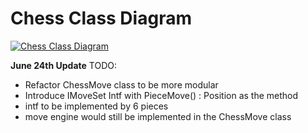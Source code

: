 # Chess Class Diagram

[![Chess Class Diagram](https://mermaid.ink/img/pako:eNqVV21P4zgQ_itWVivBXVvRskCpEBLQqEQF2t0WIZ0indzELT4Su7ITFpaF335-TZy2Kd1-aTLzzHhm_MzYefMiGiOv50UJ5LyP4YLBNCRfvwLgv2SIcExJSMYYRQiEXjv0zppN9Q_GlOPM0Z79bjbBEJMF6GnTmFdUY_iT1Kh-UPpUo_qeI1Rndon5I13WKIcELx6zdaUKvtk810lcPSLOb-kzColKOkiXCUoRyaBMDdA5CMYJfEWsBW7hK5ghMM9Z9ogYQC9LSGIU1xqmwitHmVxYZC7XmKAMtFq_z0Fg33qlncDpkHdByoLtgtMV2gWp6rxTkGKHd8GpqlxCjhJMEIjRHOZJBujsPxRlIVF1v6SQxcaJfu4B7LhQoAFMkcbIp4mob84F7p6jdYTeqiuaUFYLYTSlGZrSAnCdp5BoSxOLeanmU_pRzKGyDTqt1mFHtoJklklZVkOaAJ8sRObGUEqdcqnl8SfeV_hZ-lnpw5Jd9aAKtephFb7Uwxz61YNcRm0JrKSTKaCqgk-ewQARxKAeMSv1-UtVX5g7m7cZVBRREUwuoQYdKLBvIQHi1ywY6KKVJjU7eoNnDLJXC9G7ohBLFcAN5rIJ-jiSMUvkhx0eDjE_rI3kDN9iI1Ufilkf1ibKGROBTHMmR2Jg81a6hdsdZato7d8DlI2LIPf2dwxSml2Vawq7yprKqwzw4hniBM4SJGuyp-esym8f6CzMUWHdivpFT2WMwu9awIIPDsBpfa7-9sGM0sRgdUwPOEkuUUCU870qQLSIbnwRhBtfw5kHGWQLk0_F-BY-bcgrKEj7bilVBmk4dXbmkzw1HD4_18LR3WAU3A30y-XNxdXw34fgTr8-XAdTv3ydTC9u_NuLqe8sUsS7bY3v975vfPwYjYZmrWByPRrr5-FdMLieum7Lvd_mWAXohO540P1TGAckQ2wOI2RNJVkUZIJ_IbE9mLi1M7zabn4f9K2h5YgUCQHAsd2z0qUetFtcCvs-4hkmUPPCsFQcVoVws1dhuMWt4olizL5zSXqvTB63WKaBuaiLPBWK9AIiTGEixAotvD1THG-pprOIMxerq-hRdSeHZE_0EhPjt6IJ-pUYxDISK1ZwsX--GcXEtOPWqbFYsCxTMXH1jaKcU3oUtmz9nQk1YlictJViW5UB741Xm9YC3P1fc_AH_HBbqTyPTbJSMhHFS9ZZYdV9ms-2qH1xh-QckqyeVpUT3ixcyjbbVI57Y1PKNts4Z7-xsJLNePcaYAwKUU0m5ZXAGFxBniVGulaf4SZFuRtGVO0CBsmTy_PmHCeIW0lpLGlTdPrFTPQAjDLb6F8iuMxyhuSloTwvviwtTXp1ydkeiExafUpQxYc6d42yOCIddcA3HnOB6rB4b637VMGLCqxQppCvEaNSsxUKvIXks1UlcVeGjz2Di4tKGX0TWY5vUKqbRtW4mrrQ-1X7T0rjNTxxuKUQx-LbV0UZeuK7LkWh1xOPMWRPoadxMM_o5JVEXm8OE44aXr6MYYbMt3IhFZ-D_1Aq3jOW61ev9-a9eL3mt063ddA9PW63T7rt4-7hacN7FWLx2Oq2T49O2u3D49ODTqf73vB-KRftVqd70jnpHB4dd4-PDg4PvjU8FOOMslvztS7_3v8Hl7pKAQ?type=png)](https://mermaid.live/edit#pako:eNqVV21P4zgQ_itWVivBXVvRskCpEBLQqEQF2t0WIZ0indzELT4Su7ITFpaF335-TZy2Kd1-aTLzzHhm_MzYefMiGiOv50UJ5LyP4YLBNCRfvwLgv2SIcExJSMYYRQiEXjv0zppN9Q_GlOPM0Z79bjbBEJMF6GnTmFdUY_iT1Kh-UPpUo_qeI1Rndon5I13WKIcELx6zdaUKvtk810lcPSLOb-kzColKOkiXCUoRyaBMDdA5CMYJfEWsBW7hK5ghMM9Z9ogYQC9LSGIU1xqmwitHmVxYZC7XmKAMtFq_z0Fg33qlncDpkHdByoLtgtMV2gWp6rxTkGKHd8GpqlxCjhJMEIjRHOZJBujsPxRlIVF1v6SQxcaJfu4B7LhQoAFMkcbIp4mob84F7p6jdYTeqiuaUFYLYTSlGZrSAnCdp5BoSxOLeanmU_pRzKGyDTqt1mFHtoJklklZVkOaAJ8sRObGUEqdcqnl8SfeV_hZ-lnpw5Jd9aAKtephFb7Uwxz61YNcRm0JrKSTKaCqgk-ewQARxKAeMSv1-UtVX5g7m7cZVBRREUwuoQYdKLBvIQHi1ywY6KKVJjU7eoNnDLJXC9G7ohBLFcAN5rIJ-jiSMUvkhx0eDjE_rI3kDN9iI1Ufilkf1ibKGROBTHMmR2Jg81a6hdsdZato7d8DlI2LIPf2dwxSml2Vawq7yprKqwzw4hniBM4SJGuyp-esym8f6CzMUWHdivpFT2WMwu9awIIPDsBpfa7-9sGM0sRgdUwPOEkuUUCU870qQLSIbnwRhBtfw5kHGWQLk0_F-BY-bcgrKEj7bilVBmk4dXbmkzw1HD4_18LR3WAU3A30y-XNxdXw34fgTr8-XAdTv3ydTC9u_NuLqe8sUsS7bY3v975vfPwYjYZmrWByPRrr5-FdMLieum7Lvd_mWAXohO540P1TGAckQ2wOI2RNJVkUZIJ_IbE9mLi1M7zabn4f9K2h5YgUCQHAsd2z0qUetFtcCvs-4hkmUPPCsFQcVoVws1dhuMWt4olizL5zSXqvTB63WKaBuaiLPBWK9AIiTGEixAotvD1THG-pprOIMxerq-hRdSeHZE_0EhPjt6IJ-pUYxDISK1ZwsX--GcXEtOPWqbFYsCxTMXH1jaKcU3oUtmz9nQk1YlictJViW5UB741Xm9YC3P1fc_AH_HBbqTyPTbJSMhHFS9ZZYdV9ms-2qH1xh-QckqyeVpUT3ixcyjbbVI57Y1PKNts4Z7-xsJLNePcaYAwKUU0m5ZXAGFxBniVGulaf4SZFuRtGVO0CBsmTy_PmHCeIW0lpLGlTdPrFTPQAjDLb6F8iuMxyhuSloTwvviwtTXp1ydkeiExafUpQxYc6d42yOCIddcA3HnOB6rB4b637VMGLCqxQppCvEaNSsxUKvIXks1UlcVeGjz2Di4tKGX0TWY5vUKqbRtW4mrrQ-1X7T0rjNTxxuKUQx-LbV0UZeuK7LkWh1xOPMWRPoadxMM_o5JVEXm8OE44aXr6MYYbMt3IhFZ-D_1Aq3jOW61ev9-a9eL3mt063ddA9PW63T7rt4-7hacN7FWLx2Oq2T49O2u3D49ODTqf73vB-KRftVqd70jnpHB4dd4-PDg4PvjU8FOOMslvztS7_3v8Hl7pKAQ)

**June 24th Update**
TODO:

- Refactor ChessMove class to be more modular
- Introduce IMoveSet Intf with PieceMove() : Position as the method
- intf to be implemented by 6 pieces
- move engine would still be implemented in the ChessMove class
